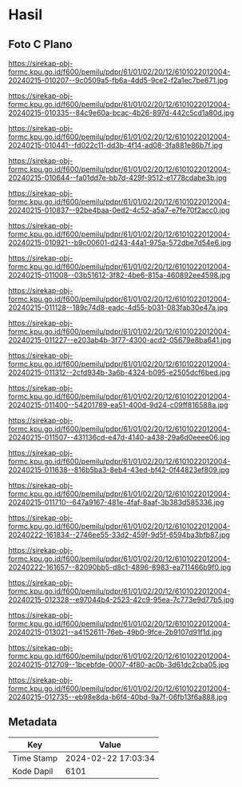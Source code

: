 # Hasil

## Foto C Plano

https://sirekap-obj-formc.kpu.go.id/f600/pemilu/pdpr/61/01/02/20/12/6101022012004-20240215-010207--9c0509a5-fb6a-4dd5-9ce2-f2a1ec7be671.jpg

https://sirekap-obj-formc.kpu.go.id/f600/pemilu/pdpr/61/01/02/20/12/6101022012004-20240215-010335--84c9e60a-bcac-4b26-897d-442c5cd1a80d.jpg

https://sirekap-obj-formc.kpu.go.id/f600/pemilu/pdpr/61/01/02/20/12/6101022012004-20240215-010441--fd022c11-dd3b-4f14-ad08-3fa881e86b7f.jpg

https://sirekap-obj-formc.kpu.go.id/f600/pemilu/pdpr/61/01/02/20/12/6101022012004-20240215-010644--fa01dd7e-bb7d-429f-9512-e1778cdabe3b.jpg

https://sirekap-obj-formc.kpu.go.id/f600/pemilu/pdpr/61/01/02/20/12/6101022012004-20240215-010837--92be4baa-0ed2-4c52-a5a7-e7fe70f2acc0.jpg

https://sirekap-obj-formc.kpu.go.id/f600/pemilu/pdpr/61/01/02/20/12/6101022012004-20240215-010921--b9c00601-d243-44a1-975a-572dbe7d54e6.jpg

https://sirekap-obj-formc.kpu.go.id/f600/pemilu/pdpr/61/01/02/20/12/6101022012004-20240215-011008--03b51612-3f82-4be6-815a-460892ee4598.jpg

https://sirekap-obj-formc.kpu.go.id/f600/pemilu/pdpr/61/01/02/20/12/6101022012004-20240215-011128--189c74d8-eadc-4d55-b031-083fab30e47a.jpg

https://sirekap-obj-formc.kpu.go.id/f600/pemilu/pdpr/61/01/02/20/12/6101022012004-20240215-011227--e203ab4b-3f77-4300-acd2-05679e8ba641.jpg

https://sirekap-obj-formc.kpu.go.id/f600/pemilu/pdpr/61/01/02/20/12/6101022012004-20240215-011312--2cfd934b-3a6b-4324-b095-e2505dcf6bed.jpg

https://sirekap-obj-formc.kpu.go.id/f600/pemilu/pdpr/61/01/02/20/12/6101022012004-20240215-011400--54201789-ea51-400d-9d24-c09ff816588a.jpg

https://sirekap-obj-formc.kpu.go.id/f600/pemilu/pdpr/61/01/02/20/12/6101022012004-20240215-011507--431136cd-e47d-4140-a438-29a6d0eeee06.jpg

https://sirekap-obj-formc.kpu.go.id/f600/pemilu/pdpr/61/01/02/20/12/6101022012004-20240215-011638--816b5ba3-8eb4-43ed-bf42-0f44823ef809.jpg

https://sirekap-obj-formc.kpu.go.id/f600/pemilu/pdpr/61/01/02/20/12/6101022012004-20240215-011710--647a9167-481e-4faf-8aaf-3b383d585336.jpg

https://sirekap-obj-formc.kpu.go.id/f600/pemilu/pdpr/61/01/02/20/12/6101022012004-20240222-161834--2746ee55-33d2-459f-9d5f-6594ba3bfb87.jpg

https://sirekap-obj-formc.kpu.go.id/f600/pemilu/pdpr/61/01/02/20/12/6101022012004-20240222-161657--82090bb5-d8c1-4896-8983-ea711466b9f0.jpg

https://sirekap-obj-formc.kpu.go.id/f600/pemilu/pdpr/61/01/02/20/12/6101022012004-20240215-012328--e97044b4-2523-42c9-95ea-7c773e9d77b5.jpg

https://sirekap-obj-formc.kpu.go.id/f600/pemilu/pdpr/61/01/02/20/12/6101022012004-20240215-013021--a4152611-76eb-49b0-9fce-2b9107d91f1d.jpg

https://sirekap-obj-formc.kpu.go.id/f600/pemilu/pdpr/61/01/02/20/12/6101022012004-20240215-012709--1bcebfde-0007-4f80-ac0b-3d61dc2cba05.jpg

https://sirekap-obj-formc.kpu.go.id/f600/pemilu/pdpr/61/01/02/20/12/6101022012004-20240215-012735--eb98e8da-b6f4-40bd-9a7f-06fb13f6a888.jpg


## Metadata

| Key        | Value               |
| ---------- | ------------------- |
| Time Stamp | 2024-02-22 17:03:34 |
| Kode Dapil | 6101                |



